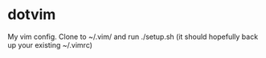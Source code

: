 dotvim
======

My vim config. Clone to ~/.vim/ and run ./setup.sh (it should hopefully back up your existing ~/.vimrc)
